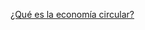 [¿Qué es la economía circular?](https://www.europarl.europa.eu/topics/es/article/20151201STO05603/economia-circular-definicion-importancia-y-beneficios)
